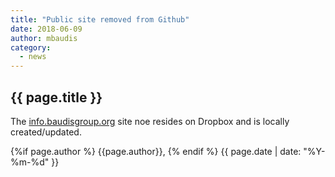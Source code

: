 ```yaml
---
title: "Public site removed from Github"
date: 2018-06-09
author: mbaudis
category:
  - news
---
```


## {{ page.title }}

<!--   Please edit the title above.                                 -->
<!--   Please edit the author above.                                -->
<!--   Please edit the category above if not "news".                -->
<!--   You may replace the `{{ page.title }}` above with your text. -->

<!--  CONTENT  -->

The [info.baudisgroup.org](http://info.baudisgroup.org) site noe resides on Dropbox and is locally created/updated.

<!--more-->



<!-- / CONTENT -->

<div class="pagestamp">
{%if page.author %}
  {{page.author}},
{% endif %}
{{ page.date | date: "%Y-%m-%d" }}
</div>
